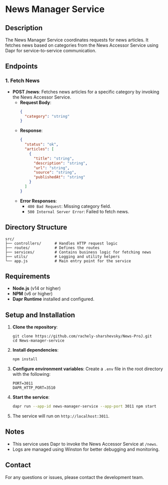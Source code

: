 # News Manager Service

## Description
The News Manager Service coordinates requests for news articles. It fetches news based on categories from the News Accessor Service using Dapr for service-to-service communication.

## Endpoints
### 1. Fetch News
- **POST /news**: Fetches news articles for a specific category by invoking the News Accessor Service.
  - **Request Body**:
    ```json
    {
      "category": "string"
    }
    ```
  - **Response**:
    ```json
    {
      "status": "ok",
      "articles": [
        {
          "title": "string",
          "description": "string",
          "url": "string",
          "source": "string",
          "publishedAt": "string"
        }
      ]
    }
    ```
  - **Error Responses**:
    - `400 Bad Request`: Missing category field.
    - `500 Internal Server Error`: Failed to fetch news.

## Directory Structure
```
src/
├── controllers/      # Handles HTTP request logic
├── routes/           # Defines the routes
├── services/         # Contains business logic for fetching news
├── utils/            # Logging and utility helpers
└── app.js            # Main entry point for the service
```

## Requirements
- **Node.js** (v14 or higher)
- **NPM** (v6 or higher)
- **Dapr Runtime** installed and configured.

## Setup and Installation
1. **Clone the repository**:
   
   ```
   git clone https://github.com/rachely-sharshevsky/News-ProJ.git
   cd News-manager-service
   ```

2. **Install dependencies**:
   ```bash
   npm install
   ```

3. **Configure environment variables**:
   Create a `.env` file in the root directory with the following:
   ```
   PORT=3011
   DAPR_HTTP_PORT=3510
   ```

4. **Start the service**:
   ```bash
   dapr run --app-id news-manager-service --app-port 3011 npm start
   ```

5. The service will run on `http://localhost:3011`.

## Notes
- This service uses Dapr to invoke the News Accessor Service at `/news`.
- Logs are managed using Winston for better debugging and monitoring.

## Contact
For any questions or issues, please contact the development team.